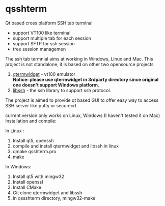 # qsshterm
Qt based cross platform SSH tab terminal

- support VT100 like terminal
- support multiple tab for each session
- support SFTP for ssh session
- tree session managemen

The ssh tab termnial aims at working in Windows, Linux and Mac. This project is not standalone, it is based on other two opensource projects
1. [qtermwidget](https://github.com/lxqt/qtermwidget) - vt100 emulator  
   **Notice: please use qtermwidget in 3rdparty directory since original one doesn't support Windows platform.**
2. [libssh](https://www.libssh.org/) - the ssh library to support ssh protocol.

The project is aimed to provide qt based GUI to offer easy way to access SSH server like putty or securecrt.

current version only works on Linux, Windows (I haven't tested it on Mac)
Installation and compile:

In Linux :
1. Install qt5, openssh 
2. compile and install qtermwidget and libssh in linux
3. qmake qsshterm.pro
4. make

In Windows:
1. Install qt5 with mingw32
2. Install openssl
3. Install CMake
4. Git clone qtermwidget and libssh
5. in qssshterm directory, mingw32-make


